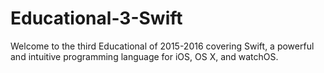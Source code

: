 # Educational-3-Swift
Welcome to the third Educational of 2015-2016 covering Swift, a powerful and intuitive programming language for iOS, OS X, and watchOS.
